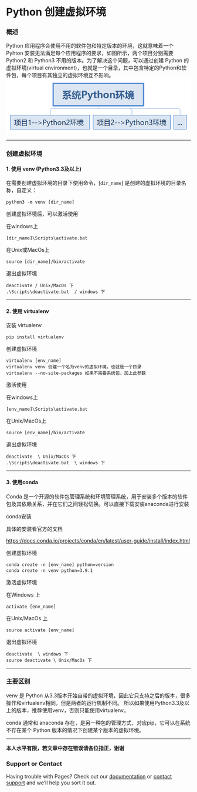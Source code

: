 # Python 创建虚拟环境

### 概述

Python 应用程序会使用不用的软件包和特定版本的环境，这就意味着一个 Pyhton 安装无法满足每个应用程序的要求，如图所示，两个项目分别需要 Python2 和 Python3 不用的版本。为了解决这个问题，可以通过创建 Python 的虚拟环境(virtual environment)，也就是一个目录，其中包含特定的Python和软件包，每个项目有其独立的虚拟环境互不影响。  
![](Python_Env.png)

***

### 创建虚拟环境

#### 1. 使用 **venv** (Python3.3及以上)
在需要创建虚拟环境的目录下使用命令，[`dir_name`] 是创建的虚拟环境的目录名称，自定义：
```
python3 -m venv [dir_name]
```

创建虚拟环境后，可以激活使用

在windows上
``` 
[dir_name]\Scripts\activate.bat
```

在Unix或MacOs上
```
source [dir_name]/bin/activate
```
退出虚拟环境
```
deactivate / Unix/MacOs 下
.\Scripts\deactivate.bat  / windows 下
``` 
***
#### 2. 使用 **virtualenv** 
安装 virtualenv 
```
pip install virtualenv
```
创建虚拟环境
```
virtualenv [env_name]
virtualenv venv 创建一个名为venv的虚拟环境，也就是一个目录
virtualenv --no-site-packages 如果不需要系统包，加上此参数
```
激活使用

在windows上
```
[env_name]\Scripts\activate.bat
```
在Unix/MacOs上
```
source [env_name]/bin/activate
```
退出虚拟环境
```
deactivate  \ Unix/MacOs 下
.\Scripts\deactivate.bat  \ windows 下
```
***
#### 3. 使用conda
Conda 是一个开源的软件包管理系统和环境管理系统，用于安装多个版本的软件包及其依赖关系，并在它们之间轻松切换。可以直接下载安装anaconda进行安装

conda安装

具体的安装看官方的文档

<https://docs.conda.io/projects/conda/en/latest/user-guide/install/index.html>

创建虚拟环境
```
conda create -n [env_name] python=version
conda create -n venv python=3.9.1
```

激活虚拟环境

在Windows 上
```
activate [env_name]
```
在Unix/MacOs 上
```
source activate [env_name]
```

退出虚拟环境
```
deactivate  \ windows 下
source deactivate \ Unix/MacOs 下
```
***
### 主要区别
venv 是 Python 从3.3版本开始自带的虚拟环境，因此它只支持之后的版本，很多操作和virtualenv相同，但是两者的运行机制不同。 所以如果使用Python3.3及以上的版本，推荐使用venv，否则只能使用virtualenv。

conda 通常和 anaconda 存在，是另一种包的管理方式，对应pip，它可以在系统不存在某个 Python 版本的情况下创建某个版本的虚拟环境。

*** 
**本人水平有限，若文章中存在错误请各位指正，谢谢**




### Support or Contact

Having trouble with Pages? Check out our [documentation](https://docs.github.com/categories/github-pages-basics/) or [contact support](https://support.github.com/contact) and we’ll help you sort it out.
